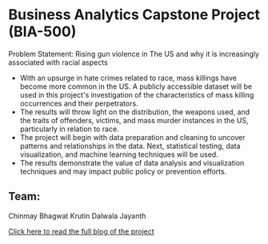 # Business Analytics Capstone Project (BIA-500)

Problem Statement: Rising gun violence in The US and why it is increasingly associated with racial aspects

- With an upsurge in hate crimes related to race, mass killings have become more common in the US. A publicly accessible dataset will be used in this project's investigation of the characteristics of mass killing occurrences and their perpetrators.
- The results will throw light on the distribution, the weapons used, and the traits of offenders, victims, and mass murder instances in the US, particularly in relation to race. 
- The project will begin with data preparation and cleaning to uncover patterns and relationships in the data. Next, statistical testing, data visualization, and machine learning techniques will be used.
- The results demonstrate the value of data analysis and visualization techniques and may impact public policy or prevention efforts.

## Team:
Chinmay Bhagwat
Krutin Dalwala
Jayanth


[Click here to read the full blog of the project](https://medium.com/@cbhagwat_26146/rise-of-gun-violence-and-its-trends-in-usa-892eb70ecd12)
